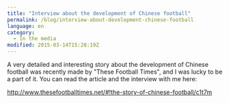 ```yaml
---
title: "Interview about the development of Chinese football"
permalink: /blog/interview-about-development-chinese-football
language: en
category:
  - In the media
modified: 2015-03-14T15:28:19Z
---
```


A very detailed and interesting story about the development of Chinese football was recently made by "These Football Times", and I was lucky to be a part of it. You can read the article and the interview with me here:

<http://www.thesefootballtimes.net/#!the-story-of-chinese-football/c1t7m>
